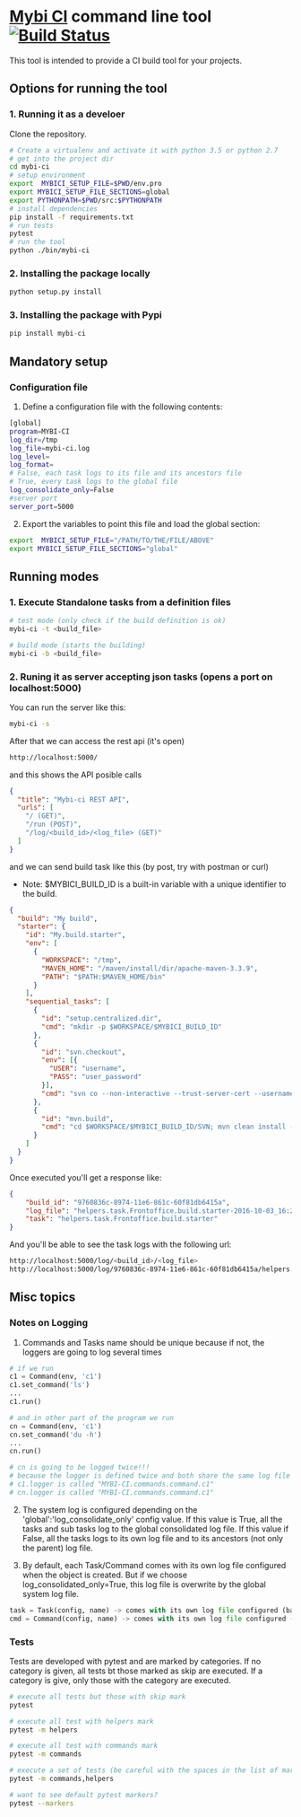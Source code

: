 # [Mybi CI] command line tool [![Build Status](https://travis-ci.org/periket2000/mybi-ci.svg?branch=master)](https://travis-ci.org/periket2000/mybi-ci)

This tool is intended to provide a CI build tool for your projects.

## Options for running the tool

### 1. Running it as a develoer

Clone the repository.

```sh
# Create a virtualenv and activate it with python 3.5 or python 2.7
# get into the project dir
cd mybi-ci
# setup environment
export  MYBICI_SETUP_FILE=$PWD/env.pro
export MYBICI_SETUP_FILE_SECTIONS=global
export PYTHONPATH=$PWD/src:$PYTHONPATH
# install dependencies
pip install -f requirements.txt
# run tests
pytest
# run the tool
python ./bin/mybi-ci
```

### 2. Installing the package locally
```python
python setup.py install
```

### 3. Installing the package with Pypi
```python
pip install mybi-ci
```

## Mandatory setup

### Configuration file

1. Define a configuration file with the following contents:
```sh
[global]
program=MYBI-CI
log_dir=/tmp
log_file=mybi-ci.log
log_level=
log_format=
# False, each task logs to its file and its ancestors file
# True, every task logs to the global file
log_consolidate_only=False
#server port
server_port=5000
```

2. Export the variables to point this file and load the global section:
```sh
export  MYBICI_SETUP_FILE="/PATH/TO/THE/FILE/ABOVE"
export MYBICI_SETUP_FILE_SECTIONS="global"
```

## Running modes

### 1. Execute Standalone tasks from a definition files

```sh
# test mode (only check if the build definition is ok)
mybi-ci -t <build_file>

# build mode (starts the building)
mybi-ci -b <build_file>
```

### 2. Runing it as server accepting json tasks (opens a port on localhost:5000)

You can run the server like this:
```sh
mybi-ci -s
```

After that we can access the rest api (it's open)
```sh
http://localhost:5000/
```

and this shows the API posible calls
```json
{
  "title": "Mybi-ci REST API", 
  "urls": [
    "/ (GET)", 
    "/run (POST)", 
    "/log/<build_id>/<log_file> (GET)"
  ]
}
```
and we can send build task like this (by post, try with postman or curl)

* Note: $MYBICI_BUILD_ID is a built-in variable with a unique identifier to the build.
```json
{
  "build": "My build",
  "starter": {
    "id": "My.build.starter",
    "env": [
      {
        "WORKSPACE": "/tmp",
        "MAVEN_HOME": "/maven/install/dir/apache-maven-3.3.9",
        "PATH": "$PATH:$MAVEN_HOME/bin"
      }
    ],
    "sequential_tasks": [
      {
        "id": "setup.centralized.dir",
        "cmd": "mkdir -p $WORKSPACE/$MYBICI_BUILD_ID"
      },
      {
        "id": "svn.checkout",
        "env": [{
          "USER": "username",
          "PASS": "user_password"
        }],
        "cmd": "svn co --non-interactive --trust-server-cert --username=$USER --password=$PASS https://svn_dir/trunk $WORKSPACE/$MYBICI_BUILD_ID/SVN"
      },
      {
        "id": "mvn.build",
        "cmd": "cd $WORKSPACE/$MYBICI_BUILD_ID/SVN; mvn clean install -Dmaven.test.skip=true"
      }
    ]
  }
}
```

Once executed you'll get a response like:
```json
{
    "build_id": "9760836c-8974-11e6-861c-60f81db6415a",
    "log_file": "helpers.task.Frontoffice.build.starter-2016-10-03_16:20:53.log",
    "task": "helpers.task.Frontoffice.build.starter"
}
```

And you'll be able to see the task logs with the following url:
```sh
http://localhost:5000/log/<build_id>/<log_file>
http://localhost:5000/log/9760836c-8974-11e6-861c-60f81db6415a/helpers.task.Frontoffice.build.starter-2016-10-03_16:20:53.log
```

## Misc topics

### Notes on Logging

1. Commands and Tasks name should be unique because if not, the loggers are going to log several times

```python
# if we run
c1 = Command(env, 'c1')
c1.set_command('ls')
...
c1.run()

# and in other part of the program we run
cn = Command(env, 'c1')
cn.set_command('du -h')
...
cn.run()

# cn is going to be logged twice!!!
# because the logger is defined twice and both share the same log file
# c1.logger is called "MYBI-CI.commands.command.c1"
# cn.logger is called "MYBI-CI.commands.command.c1"
```

2. The system log is configured depending on the 'global':'log_consolidate_only' config value.
If this value is True, all the tasks and sub tasks log to the global consolidated log file.
If this value if False, all the tasks logs to its own log file and to its ancestors (not only the parent) log file.

3. By default, each Task/Command comes with its own log file configured when the object is created.
But if we choose log_consolidated_only=True, this log file is overwrite by the global system log file. 

```python
task = Task(config, name) -> comes with its own log file configured (based on the name and config)
cmd = Command(config, name) -> comes with its own log file configured (based on the name and config)
```

### Tests

Tests are developed with pytest and are marked by categories.
If no category is given, all tests bt those marked as skip are executed.
If a category is give, only those with the category are executed.

```sh
# execute all tests but those with skip mark
pytest

# execute all test with helpers mark
pytest -m helpers

# execute all test with commands mark
pytest -m commands

# execute a set of tests (be careful with the spaces in the list of marks)
pytest -m commands,helpers

# want to see default pytest markers?
pytest --markers
```

[Mybi CI]: <https://www.mybi.es>

